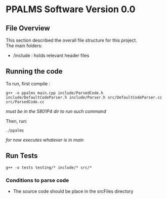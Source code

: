 # PPALMS Software Version 0.0 

## File Overview  
This section described the overall file structure for this project.  
The main folders:
- /include : holds relevant header files


## Running the code
To run, first compile :  
```  
g++ -o ppalms main.cpp include/ParsedCode.h include/DefaultCodeParser.h include/Parser.h src/DefaultCodeParser.cc src/ParsedCode.cc
```  
*must be in the 5801P4 dir to run such command*  

Then, run:
```
./ppalms
```
_for now executes whatever is in main_

## Run Tests  

```
g++ -o tests testing/* include/* src/*
```

### Conditions to parse code  
 - The source code should be place in the srcFiles directory  

